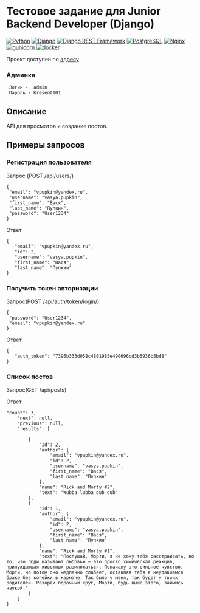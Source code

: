 # Тестовое задание для Junior Backend Developer (Django)

[![Python](https://img.shields.io/badge/-Python-464646?style=flat-square&logo=Python)](https://www.python.org/)
[![Django](https://img.shields.io/badge/-Django-464646?style=flat-square&logo=Django)](https://www.djangoproject.com/)
[![Django REST Framework](https://img.shields.io/badge/-Django%20REST%20Framework-464646?style=flat-square&logo=Django%20REST%20Framework)](https://www.django-rest-framework.org/)
[![PostgreSQL](https://img.shields.io/badge/-PostgreSQL-464646?style=flat-square&logo=PostgreSQL)](https://www.postgresql.org/)
[![Nginx](https://img.shields.io/badge/-NGINX-464646?style=flat-square&logo=NGINX)](https://nginx.org/ru/)
[![gunicorn](https://img.shields.io/badge/-gunicorn-464646?style=flat-square&logo=gunicorn)](https://gunicorn.org/)
[![docker](https://img.shields.io/badge/-Docker-464646?style=flat-square&logo=docker)](https://www.docker.com/)

Проект доступен по [адресу](http://51.250.70.145/)

### Админка
```
 Логин -  admin
 Пароль - Kresent101
  ```
## Описание
API для просмотра и создание постов. 

## Примеры запросов

### Регистрация пользователя
Запрос (POST /api/users/)
 ```
{
  "email": "vpupkin@yandex.ru",
  "username": "vasya.pupkin",
  "first_name": "Вася",
  "last_name": "Пупкин",
  "password": "User1234"
}
   ```
Ответ 
 ```
 {
    "email": "vpupkin@yandex.ru",
    "id": 2,
    "username": "vasya.pupkin",
    "first_name": "Вася",
    "last_name": "Пупкин"
}
 ```

### Получить токен авторизации
Запрос(POST /api/auth/token/login/)
 ```
{
  "password": "User1234",
  "email": "vpupkin@yandex.ru"
}
 ```
Ответ
 ```
{
    "auth_token": "7395b333d058c4801985e490696cd3b5936b5bd8"
}
 ```

### Cписок постов
Запрос(GET /api/posts)

Ответ
```
"count": 3,
    "next": null,
    "previous": null,
    "results": [
     
        {
            "id": 2,
            "author": {
                "email": "vpupkin@yandex.ru",
                "id": 2,
                "username": "vasya.pupkin",
                "first_name": "Вася",
                "last_name": "Пупкин"
            },
            "name": "Rick and Morty #2",
            "text": "Wubba lubba dub dub"
        },
        {
            "id": 1,
            "author": {
                "email": "vpupkin@yandex.ru",
                "id": 2,
                "username": "vasya.pupkin",
                "first_name": "Вася",
                "last_name": "Пупкин"
            },
            "name": "Rick and Morty #1",
            "text": "Послушай, Морти, я не хочу тебя расстраивать, но то, что люди называют любовью — это просто химическая реакция, принуждающая животных размножаться. Поначалу это сильное чувство, Морти, но потом оно медленно слабеет, оставляя тебя в неудавшемся браке без копейки в кармане. Так было у меня, так будет у твоих родителей. Разорви порочный круг, Морти, будь выше этого, займись наукой."
        }
    ]
}

